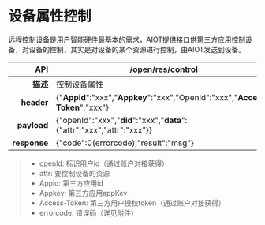 # 设备属性控制

远程控制设备是用户智能硬件最基本的需求，AIOT提供接口供第三方应用控制设备，对设备的控制，其实是对设备的某个资源进行控制，由AIOT发送到设备。

| API | /open/res/control |
| --: | -- |
| **描述** | 控制设备属性 |
| **header** | {"**Appid**":"xxx","**Appkey**":"xxx","Openid":"xxx","**Access-Token**":"xxx"} |
| **payload** | {"openId":"xxx","**did**":"xxx","**data**":{"attr":"xxx","attr":"xxx"}} |
| **response** | {"code":0(errorcode),"result":"msg"} |

> - openId: 标识用户id（通过账户对接获得）
> - attr: 要控制设备的资源
> - Appid: 第三方应用id
> - Appkey: 第三方应用appKey
> - Access-Token: 第三方用户授权token（通过账户对接获得）
> - errorcode: 错误码（详见附件）